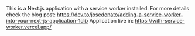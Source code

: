 This is a Next.js application with a service worker installed.
For more details check the blog post: https://dev.to/josedonato/adding-a-service-worker-into-your-next-js-application-1dib
Application live in: https://with-service-worker.vercel.app/

